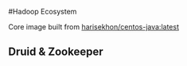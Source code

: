 #Hadoop Ecosystem

Core image built from [harisekhon/centos-java:latest](https://github.com/harisekhon/Dockerfiles)


## Druid & Zookeeper
